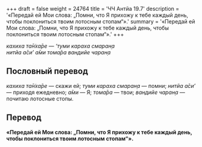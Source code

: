 +++
draft = false
weight = 24764
title = 'ЧЧ Антйа 19.7'
description = '«Передай ей Мои слова: „Помни, что Я прихожу к тебе каждый день, чтобы поклониться твоим лотосным стопам“».'
summary = '«Передай ей Мои слова: „Помни, что Я прихожу к тебе каждый день, чтобы поклониться твоим лотосным стопам“».'
+++

_кахиха та̄н̇ха̄ре — ‘туми караха смаран̣а  
нитйа а̄си’ а̄ми тома̄ра вандийе чаран̣а_

## Пословный перевод

_кахиха_ _та̄н̇ха̄ре_ — скажи ей; _туми_ _караха_ _смаран̣а_ — помни; _нитйа_ _а̄си’_ — приходя ежедневно; _а̄ми_ — Я; _тома̄ра_ — твои; _вандийе_ _чаран̣а_ — почитаю лотосные стопы.

## Перевод

**«Передай ей Мои слова: „Помни, что Я прихожу к тебе каждый день, чтобы поклониться твоим лотосным стопам“».**
